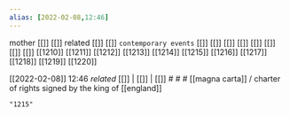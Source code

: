 ```yaml
---
alias: [2022-02-08,12:46]
---
```

 mother [[]] [[]]
 related [[]] [[]]
 `contemporary events` [[]] [[]] [[]] [[]] [[]] [[]] [[]] [[]]
[[1210]] [[1211]] [[1212]] [[1213]] [[1214]] [[1215]] [[1216]] [[1217]] [[1218]] [[1219]]  [[1220]]

[[2022-02-08]] 12:46 _related_ [[]] | [[]] | [[]] # # #
[[magna carta]] / charter of rights signed by the king of [[england]]
```query
"1215"
```